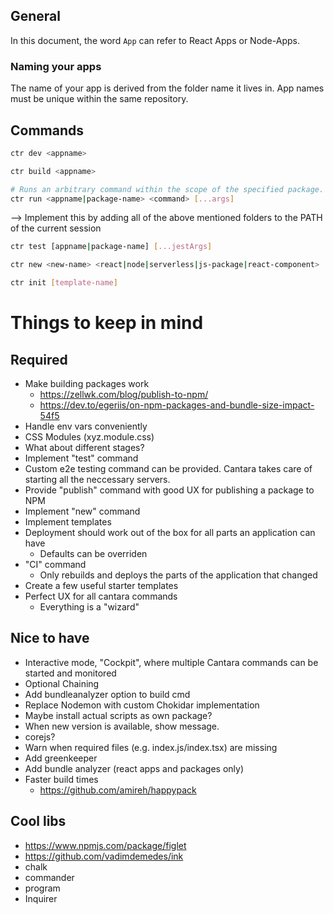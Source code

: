 ## General

In this document, the word `App` can refer to React Apps or Node-Apps.

### Naming your apps

The name of your app is derived from the folder name it lives in. App names must be unique within the same repository.

## Commands

```bash
ctr dev <appname>
```

```bash
ctr build <appname>
```

```bash
# Runs an arbitrary command within the scope of the specified package. This can be a globally valid CLI command (e.g. 'npm', 'cd', 'echo'), a tool you installed via NPM or a tool which is used internally by Cantara (e.g. serverless).
ctr run <appname|package-name> <command> [...args]
```

--> Implement this by adding all of the above mentioned folders to the PATH of the current session

```bash
ctr test [appname|package-name] [...jestArgs]
```

```bash
ctr new <new-name> <react|node|serverless|js-package|react-component>
```

```bash
ctr init [template-name]
```

# Things to keep in mind

## Required

- Make building packages work
  - https://zellwk.com/blog/publish-to-npm/
  - https://dev.to/egeriis/on-npm-packages-and-bundle-size-impact-54f5
- Handle env vars conveniently
- CSS Modules (xyz.module.css)
- What about different stages?
- Implement "test" command
- Custom e2e testing command can be provided. Cantara takes care of starting all the neccessary servers.
- Provide "publish" command with good UX for publishing a package to NPM
- Implement "new" command
- Implement templates
- Deployment should work out of the box for all parts an application can have
  - Defaults can be overriden
- "CI" command
  - Only rebuilds and deploys the parts of the application that changed
- Create a few useful starter templates
- Perfect UX for all cantara commands
  - Everything is a "wizard"

## Nice to have

- Interactive mode, "Cockpit", where multiple Cantara commands can be started and monitored
- Optional Chaining
- Add bundleanalyzer option to build cmd
- Replace Nodemon with custom Chokidar implementation
- Maybe install actual scripts as own package?
- When new version is available, show message.
- corejs?
- Warn when required files (e.g. index.js/index.tsx) are missing
- Add greenkeeper
- Add bundle analyzer (react apps and packages only)
- Faster build times
  - https://github.com/amireh/happypack

## Cool libs

- https://www.npmjs.com/package/figlet
- https://github.com/vadimdemedes/ink
- chalk
- commander
- program
- Inquirer
